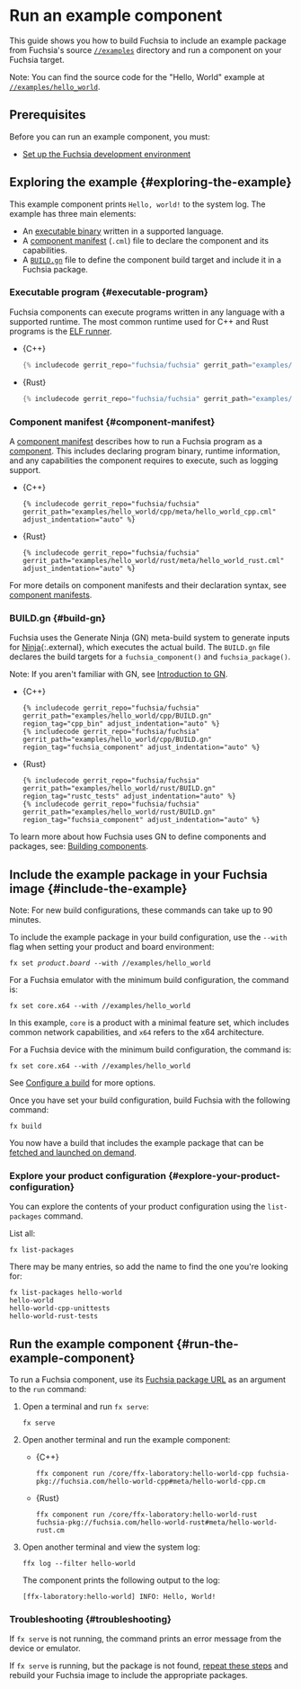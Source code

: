# Run an example component

This guide shows you how to build Fuchsia to include an example package from
Fuchsia's source [`//examples`](/examples/) directory and run a component on
your Fuchsia target.

Note: You can find the source code for the "Hello, World" example at
[`//examples/hello_world`](/examples/hello_world).

## Prerequisites

Before you can run an example component, you must:

*   [Set up the Fuchsia development environment](/docs/get-started/get_fuchsia_source.md)

## Exploring the example {#exploring-the-example}

This example component prints `Hello, world!` to the system log. The example has
three main elements:

*   An [executable binary](#executable-program) written in a supported language.
*   A [component manifest](#component-manifest) (`.cml`) file to declare the
    component and its capabilities.
*   A [`BUILD.gn`](#build-gn) file to define the component build target and
    include it in a Fuchsia package.

### Executable program {#executable-program}

Fuchsia components can execute programs written in any language with a supported
runtime. The most common runtime used for C++ and Rust programs is the
[ELF runner](/docs/concepts/components/v2/elf_runner.md).

* {C++}

  ```cpp
  {% includecode gerrit_repo="fuchsia/fuchsia" gerrit_path="examples/hello_world/cpp/hello_world.cc" region_tag="main" adjust_indentation="auto" %}
  ```

* {Rust}

  ```rust
  {% includecode gerrit_repo="fuchsia/fuchsia" gerrit_path="examples/hello_world/rust/src/main.rs" region_tag="main" adjust_indentation="auto" %}
  ```

### Component manifest {#component-manifest}

A [component manifest](/docs/glossary/README.md#component-manifest) describes
how to run a Fuchsia program as a [component](/docs/glossary/README.md#component).
This includes declaring program binary, runtime information, and any capabilities
the component requires to execute, such as logging support.

* {C++}

  ```json5
  {% includecode gerrit_repo="fuchsia/fuchsia" gerrit_path="examples/hello_world/cpp/meta/hello_world_cpp.cml" adjust_indentation="auto" %}
  ```

* {Rust}

  ```json5
  {% includecode gerrit_repo="fuchsia/fuchsia" gerrit_path="examples/hello_world/rust/meta/hello_world_rust.cml" adjust_indentation="auto" %}
  ```

For more details on component manifests and their declaration syntax,
see [component manifests](/docs/concepts/components/v2/component_manifests.md).

### BUILD.gn {#build-gn}

Fuchsia uses the Generate Ninja (GN) meta-build system to generate inputs for
[Ninja](https://ninja-build.org/){:.external}, which executes the actual build.
The `BUILD.gn` file declares the build targets for a `fuchsia_component()` and
`fuchsia_package()`.

Note: If you aren't familiar with GN, see
[Introduction to GN](/docs/development/build/build_system/intro.md).

* {C++}

  ```gn
  {% includecode gerrit_repo="fuchsia/fuchsia" gerrit_path="examples/hello_world/cpp/BUILD.gn" region_tag="cpp_bin" adjust_indentation="auto" %}
  {% includecode gerrit_repo="fuchsia/fuchsia" gerrit_path="examples/hello_world/cpp/BUILD.gn" region_tag="fuchsia_component" adjust_indentation="auto" %}
  ```

* {Rust}

  ```gn
  {% includecode gerrit_repo="fuchsia/fuchsia" gerrit_path="examples/hello_world/rust/BUILD.gn" region_tag="rustc_tests" adjust_indentation="auto" %}
  {% includecode gerrit_repo="fuchsia/fuchsia" gerrit_path="examples/hello_world/rust/BUILD.gn" region_tag="fuchsia_component" adjust_indentation="auto" %}
  ```

To learn more about how Fuchsia uses GN to define components and packages,
see: [Building components](/docs/development/components/build.md).

## Include the example package in your Fuchsia image {#include-the-example}

Note: For new build configurations, these commands can take up to 90 minutes.

To include the example package in your build configuration, use the `--with` flag
when setting your product and board environment:

<pre class="prettyprint">
<code class="devsite-terminal">fx set <var>product</var>.<var>board</var> --with //examples/hello_world</code>
</pre>

For a Fuchsia emulator with the minimum build configuration, the command is:

```posix-terminal
fx set core.x64 --with //examples/hello_world
```

In this example, `core` is a product with a minimal feature set, which includes
common network capabilities, and `x64` refers to the x64 architecture.

For a Fuchsia device with the minimum build configuration, the command is:

```posix-terminal
fx set core.x64 --with //examples/hello_world
```

See [Configure a build](/docs/development/build/fx.md#configure-a-build) for
more options.

Once you have set your build configuration, build Fuchsia with the following
command:

```posix-terminal
fx build
```

You now have a build that includes the example package that can be
[fetched and launched on demand](/docs/development/build/build_system/boards_and_products.md#universe).

### Explore your product configuration {#explore-your-product-configuration}

You can explore the contents of your product configuration using the
`list-packages` command.

List all:

```posix-terminal
fx list-packages
```

There may be many entries, so add the name to find the one you're looking for:

```posix-terminal
fx list-packages hello-world
hello-world
hello-world-cpp-unittests
hello-world-rust-tests
```

## Run the example component {#run-the-example-component}

To run a Fuchsia component, use its
[Fuchsia package URL](/docs/glossary/README.md#fuchsia-pkg-url) as an argument
to the `run` command:

1.  Open a terminal and run `fx serve`:

    ```posix-terminal
    fx serve
    ```

1.  Open another terminal and run the example component:

    * {C++}

      ```posix-terminal
      ffx component run /core/ffx-laboratory:hello-world-cpp fuchsia-pkg://fuchsia.com/hello-world-cpp#meta/hello-world-cpp.cm
      ```

    * {Rust}

      ```posix-terminal
      ffx component run /core/ffx-laboratory:hello-world-rust fuchsia-pkg://fuchsia.com/hello-world-rust#meta/hello-world-rust.cm
      ```

1.  Open another terminal and view the system log:

    ```posix-terminal
    ffx log --filter hello-world
    ```

    The component prints the following output to the log:

    ```none {:.devsite-disable-click-to-copy}
    [ffx-laboratory:hello-world] INFO: Hello, World!
    ```

### Troubleshooting {#troubleshooting}

If `fx serve` is not running, the command prints an error message from the
device or emulator.

If `fx serve` is running, but the package is not found,
[repeat these steps](#include-the-example) and rebuild your Fuchsia image to
include the appropriate packages.
